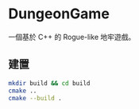 # DungeonGame

一個基於 C++ 的 Rogue-like 地牢遊戲。

## 建置

```bash
mkdir build && cd build
cmake ..
cmake --build .
